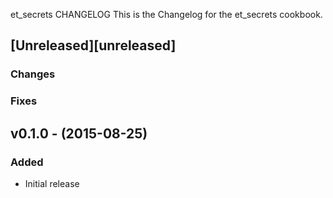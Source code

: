 et_secrets CHANGELOG
This is the Changelog for the et_secrets cookbook.

## [Unreleased][unreleased]

### Changes

### Fixes

## v0.1.0 - (2015-08-25)

### Added

* Initial release
